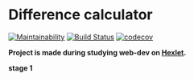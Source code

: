 <h1>Difference calculator</h1>

[![Maintainability](https://api.codeclimate.com/v1/badges/fcff86969d36ef8db8b3/maintainability)](https://codeclimate.com/github/TyrionFront/project-lvl2-s329/maintainability)
[![Build Status](https://travis-ci.org/TyrionFront/project-lvl2-s329.svg?branch=master)](https://travis-ci.org/TyrionFront/project-lvl2-s329)
[![codecov](https://codecov.io/gh/TyrionFront/project-lvl2-s329/branch/master/graph/badge.svg)](https://codecov.io/gh/TyrionFront/project-lvl2-s329)

**Project is made during studying web-dev on [Hexlet](https://ru.hexlet.io/?ref=50614).**

**stage 1**
